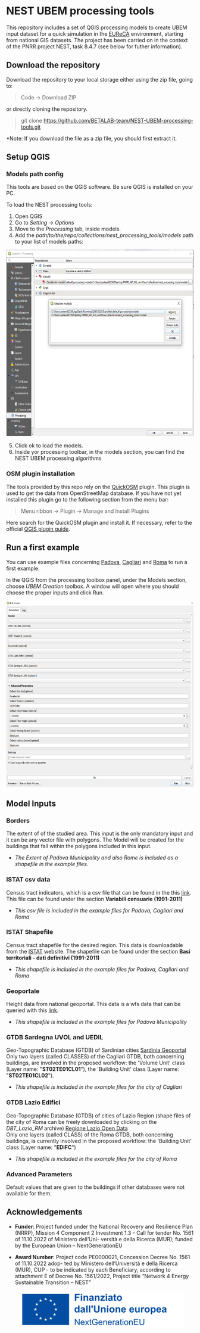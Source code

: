 # NEST UBEM processing tools

This repository includes a set of QGIS processing models to create UBEM input dataset for a quick simulation in the [EUReCA](https://github.com/BETALAB-team/EUReCA) environment, starting from national GIS datasets. The project has been carried on in the context of the PNRR project NEST, task 8.4.7 (see below for futher information).

## Download the repository

Download the repository to your local storage either using the zip file, going to:

> Code -> Download ZIP

or directly cloning the repository.

> git clone https://github.com/BETALAB-team/NEST-UBEM-processing-tools.git

*Note: If you download the file as a zip file, you should first extract it.

## Setup QGIS

### Models path config
This tools are based on the QGIS software. Be sure QGIS is installed on your PC.

To load the NEST processing tools: 

1. Open QGIS
2. Go to *Setting* -> *Options*
3. Move to the *Processing* tab, inside models. 
4. Add the *path/to/the/repo/collections/nest_processing_tools/models* path to your list of models paths:


<center><img src="image.png" alt="" style="height: 500px"></center>

5. Click ok to load the models.
6. Inside yor processing toolbar, in the models section, you can find the NEST UBEM processing algorithms

### OSM plugin installation
The tools provided by this repo rely on the [QuickOSM](https://plugins.qgis.org/plugins/QuickOSM/) plugin. This plugin is used to get the data from OpenStreetMap database. 
If you have not yet installed this plugin go to the following section from the menu bar:

> Menu ribbon -> Plugin -> Manage and Install Plugins

Here search for the QuickOSM plugin and install it.
If necessary, refer to the official [QGIS plugin guide](https://www.qgistutorials.com/en/docs/3/using_plugins.html). 


## Run a first example


You can use example files concerning [Padova](https://github.com/BETALAB-team/PNRR_847_GIS_workflow/tree/dev/Padova), [Cagliari](https://github.com/BETALAB-team/PNRR_847_GIS_workflow/tree/dev/Cagliari) and [Roma](https://github.com/BETALAB-team/PNRR_847_GIS_workflow/tree/dev/Roma) to run a first example. 

In the QGIS from the processing toolbox panel, under the Models section, choose *UBEM Creation* toolbox. A window will open where you should choose the proper inputs and click Run. 
<center><img src="Input_page.png" alt="" style="height: 500px"></center>

## Model Inputs
### Borders
 The extent of of the studied area. This input is the only mandatory input and it can be any vector file with polygons. The Model will be created for the buildings that fall within the polygons included in this input. <br>
- *The Extent of Padova Municipality and also Rome is included as a shapefile in the example files.*

### ISTAT csv data 
Census tract indicators, which is a csv file that can be found in the this [link](https://www.istat.it/it/archivio/104317#accordions). 
This file can be found under the section **Variabili censuarie (1991-2011)**
- *This csv file is included in the example files for Padova, Cagliari and Roma*
### ISTAT Shapefile
Census tract shapefile for the desired region. This data is downloadable from the [ISTAT](https://www.istat.it/it/archivio/104317#accordions) website. 
The shapefile can be found under the section **Basi territoriali - dati definitivi (1991-2011)**
- *This shapefile is included in the example files for  Padova, Cagliari and Roma*

### Geoportale
Height data from national geoportal. This data is a wfs data that can be queried with this [link]( http://wms.pcn.minambiente.it/ogc?map=/ms_ogc/wfs/Edifici.map&).
- *This shapefile is included in the example files for Padova Municipality*

### GTDB Sardegna UVOL and UEDIL
Geo-Topographic Database (GTDB) of Sardinian cities [Sardinia Geoportal](https://www.sardegnageoportale.it/index.php?xsl=2420&s=40&v=9&c=95648&na=1&n=10&esp=1&tb=14401)<br>
Only two layers (called CLASSES) of the Cagliari GTDB, both concerning buildings, are involved in the proposed workflow: the 'Volume Unit' class (Layer name: "**ST02TE01CL01**"), the 'Building Unit' class (Layer name: "**ST02TE01CL02**").
- *This shapefile is included in the example files for the city of Cagliari*

### GTDB Lazio Edifici
Geo-Topographic Database (GTDB) of cities of Lazio Region (shape files of the city of Roma can be freely downloaded by clicking on the *DBT_Lazio_RM* archive) [Regione Lazio Open Data](http://dati.lazio.it/catalog/it/dataset/2014-carta-tecnica-regionale-numerica-scala-1-5-000-provincia-di-roma)<br>
Only one layers (called CLASS) of the Roma GTDB, both concerning buildings, is currently involved in the proposed workflow: the 'Building Unit' class (Layer name: "**EDIFC**")
- *This shapefile is included in the example files for the city of Roma*

### Advanced Parameters
Default values that are given to the buildings if other databases were not available for them. 

## Acknowledgements

- **Funder**: Project funded under the National Recovery and Resilience Plan (NRRP), Mission 4 Component 2 Investment 1.3 - Call for tender No. 1561 of 11.10.2022 of Ministero dell’Uni-
versità e della Ricerca (MUR); funded by the European Union – NextGenerationEU

- **Award Number**: Project code PE0000021, Concession Decree No. 1561 of 11.10.2022 adop-
ted by Ministero dell’Università e della Ricerca (MUR), CUP - to be indicated by each Beneficiary, according to attachment E of Decree No. 1561/2022, Project title “Network 4 Energy Sustainable Transition – NEST”


<center><img src="EU_Logo_PANTONE.png" alt="" style="height: 100px"></center>
